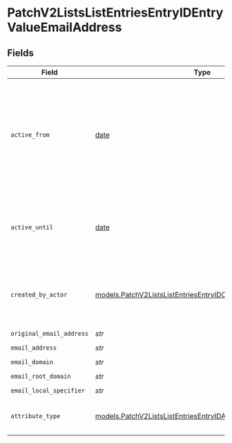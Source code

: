 # PatchV2ListsListEntriesEntryIDEntryValueEmailAddress


## Fields

| Field                                                                                                                                  | Type                                                                                                                                   | Required                                                                                                                               | Description                                                                                                                            | Example                                                                                                                                |
| -------------------------------------------------------------------------------------------------------------------------------------- | -------------------------------------------------------------------------------------------------------------------------------------- | -------------------------------------------------------------------------------------------------------------------------------------- | -------------------------------------------------------------------------------------------------------------------------------------- | -------------------------------------------------------------------------------------------------------------------------------------- |
| `active_from`                                                                                                                          | [date](https://docs.python.org/3/library/datetime.html#date-objects)                                                                   | :heavy_check_mark:                                                                                                                     | The point in time at which this value was made "active". `active_from` can be considered roughly analogous to `created_at`.            | 2023-01-01T15:00:00.000000000Z                                                                                                         |
| `active_until`                                                                                                                         | [date](https://docs.python.org/3/library/datetime.html#date-objects)                                                                   | :heavy_check_mark:                                                                                                                     | The point in time at which this value was deactivated. If `null`, the value is active.                                                 | 2023-01-01T15:00:00.000000000Z                                                                                                         |
| `created_by_actor`                                                                                                                     | [models.PatchV2ListsListEntriesEntryIDCreatedByActor6](../models/patchv2listslistentriesentryidcreatedbyactor6.md)                     | :heavy_check_mark:                                                                                                                     | The actor that created this value.                                                                                                     | {<br/>"type": "workspace-member",<br/>"id": "50cf242c-7fa3-4cad-87d0-75b1af71c57b"<br/>}                                               |
| `original_email_address`                                                                                                               | *str*                                                                                                                                  | :heavy_check_mark:                                                                                                                     | N/A                                                                                                                                    | alice@app.attio.com                                                                                                                    |
| `email_address`                                                                                                                        | *str*                                                                                                                                  | :heavy_check_mark:                                                                                                                     | N/A                                                                                                                                    | alice@app.attio.com                                                                                                                    |
| `email_domain`                                                                                                                         | *str*                                                                                                                                  | :heavy_check_mark:                                                                                                                     | N/A                                                                                                                                    | app.attio.com                                                                                                                          |
| `email_root_domain`                                                                                                                    | *str*                                                                                                                                  | :heavy_check_mark:                                                                                                                     | N/A                                                                                                                                    | attio.com                                                                                                                              |
| `email_local_specifier`                                                                                                                | *str*                                                                                                                                  | :heavy_check_mark:                                                                                                                     | N/A                                                                                                                                    | alice                                                                                                                                  |
| `attribute_type`                                                                                                                       | [models.PatchV2ListsListEntriesEntryIDAttributeTypeEmailAddress](../models/patchv2listslistentriesentryidattributetypeemailaddress.md) | :heavy_check_mark:                                                                                                                     | The attribute type of the value.                                                                                                       | email-address                                                                                                                          |